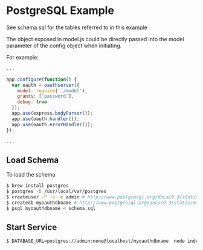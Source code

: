 # PostgreSQL Example

See schema.sql for the tables referred to in this example

The object exposed in model.js could be directly passed into the model parameter of the config
object when initiating.

For example:

```js
...

app.configure(function() {
  var oauth = oauthserver({
    model: require('./model'),
    grants: ['password'],
    debug: true
  });
  app.use(express.bodyParser());
  app.use(oauth.handler());
  app.use(oauth.errorHandler());
});

...
```


## Load Schema

To load the schema 

```bash 
$ brew install postgres
$ postgres -D /usr/local/var/postgres
$ createuser -P -s -e admin # http://www.postgresql.org/docs/9.3/static/app-createuser.html
$ createdb myoauthdbname # http://www.postgresql.org/docs/9.3/static/manage-ag-createdb.html
$ psql myoauthdbname < schema.sql 
```

## Start Service

```bash
$ DATABASE_URL=postgres://admin:none@localhost/myoauthdbname  node index.js  # postgres://YOURUSER:YOURPASSWORD@YOURHOST/YOURDBNAME 
```
